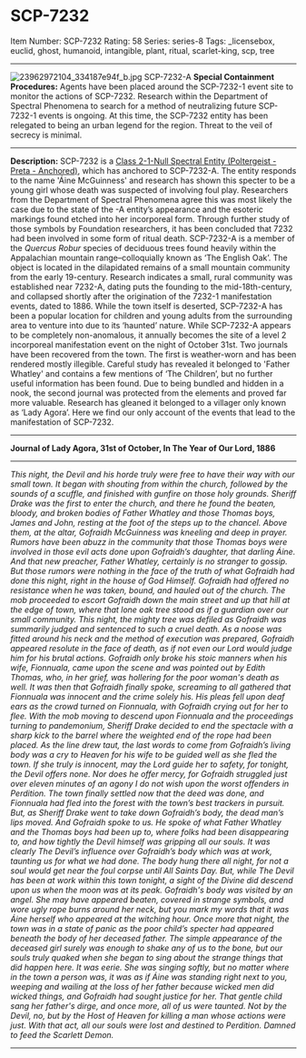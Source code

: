 # SCP-7232
Item Number: SCP-7232
Rating: 58
Series: series-8
Tags: _licensebox, euclid, ghost, humanoid, intangible, plant, ritual, scarlet-king, scp, tree

---

![23962972104_334187e94f_b.jpg](https://live.staticflickr.com/1622/23962972104_334187e94f_b.jpg)
SCP-7232-A
**Special Containment Procedures:** Agents have been placed around the SCP-7232-1 event site to monitor the actions of SCP-7232. Research within the Department of Spectral Phenomena to search for a method of neutralizing future SCP-7232-1 events is ongoing.
At this time, the SCP-7232 entity has been relegated to being an urban legend for the region. Threat to the veil of secrecy is minimal.
* * *
**Description:** SCP-7232 is a [Class 2-1-Null Spectral Entity (Poltergeist - Preta - Anchored)](https://scp-wiki.wikidot.com/welcome-to-spectral-affairs), which has anchored to SCP-7232-A. The entity responds to the name 'Áine McGuinness' and research has shown this specter to be a young girl whose death was suspected of involving foul play. Researchers from the Department of Spectral Phenomena agree this was most likely the case due to the state of the -A entity’s appearance and the esoteric markings found etched into her incorporeal form. Through further study of those symbols by Foundation researchers, it has been concluded that 7232 had been involved in some form of ritual death.
SCP-7232-A is a member of the _Quercus Robur_ species of deciduous trees found heavily within the Appalachian mountain range–colloquially known as ‘The English Oak’. The object is located in the dilapidated remains of a small mountain community from the early 19-century. Research indicates a small, rural community was established near 7232-A, dating puts the founding to the mid-18th-century, and collapsed shortly after the origination of the 7232-1 manifestation events, dated to 1886. While the town itself is deserted, SCP-7232-A has been a popular location for children and young adults from the surrounding area to venture into due to its ‘haunted’ nature. While SCP-7232-A appears to be completely non-anomalous, it annually becomes the site of a level 2 incorporeal manifestation event on the night of October 31st.
Two journals have been recovered from the town. The first is weather-worn and has been rendered mostly illegible. Careful study has revealed it belonged to 'Father Whatley' and contains a few mentions of ‘The Children’, but no further useful information has been found.
Due to being bundled and hidden in a nook, the second journal was protected from the elements and proved far more valuable. Research has gleaned it belonged to a villager only known as ‘Lady Agora’. Here we find our only account of the events that lead to the manifestation of SCP-7232.
* * *
**Journal of Lady Agora, 31st of October, In The Year of Our Lord, 1886**
* * *
_This night, the Devil and his horde truly were free to have their way with our small town. It began with shouting from within the church, followed by the sounds of a scuffle, and finished with gunfire on those holy grounds. Sheriff Drake was the first to enter the church, and there he found the beaten, bloody, and broken bodies of Father Whatley and those Thomas boys, James and John, resting at the foot of the steps up to the chancel. Above them, at the altar, Gofraidh McGuinness was kneeling and deep in prayer. Rumors have been abuzz in the community that those Thomas boys were involved in those evil acts done upon Gofraidh’s daughter, that darling Áine. And that new preacher, Father Whatley, certainly is no stranger to gossip. But those rumors were nothing in the face of the truth of what Gofraidh had done this night, right in the house of God Himself._
_Gofraidh had offered no resistance when he was taken, bound, and hauled out of the church. The mob proceeded to escort Gofraidh down the main street and up that hill at the edge of town, where that lone oak tree stood as if a guardian over our small community. This night, the mighty tree was defiled as Gofraidh was summarily judged and sentenced to such a cruel death. As a noose was fitted around his neck and the method of execution was prepared, Gofraidh appeared resolute in the face of death, as if not even our Lord would judge him for his brutal actions. Gofraidh only broke his stoic manners when his wife, Fionnuala, came upon the scene and was pointed out by Edith Thomas, who, in her grief, was hollering for the poor woman's death as well. It was then that Gofraidh finally spoke, screaming to all gathered that Fionnuala was innocent and the crime solely his. His pleas fell upon deaf ears as the crowd turned on Fionnuala, with Gofraidh crying out for her to flee._
_With the mob moving to descend upon Fionnuala and the proceedings turning to pandemonium, Sheriff Drake decided to end the spectacle with a sharp kick to the barrel where the weighted end of the rope had been placed. As the line drew taut, the last words to come from Gofraidh’s living body was a cry to Heaven for his wife to be guided well as she fled the town. If she truly is innocent, may the Lord guide her to safety, for tonight, the Devil offers none. Nor does he offer mercy, for Gofraidh struggled just over eleven minutes of an agony I do not wish upon the worst offenders in Perdition._
_The town finally settled now that the deed was done, and Fionnuala had fled into the forest with the town’s best trackers in pursuit. But, as Sheriff Drake went to take down Gofraidh’s body, the dead man’s lips moved. And Gofraidh spoke to us. He spoke of what Father Whatley and the Thomas boys had been up to, where folks had been disappearing to, and how tightly the Devil himself was gripping all our souls._
_It was clearly The Devil’s influence over Gofraidh’s body which was at work, taunting us for what we had done. The body hung there all night, for not a soul would get near the foul corpse until All Saints Day. But, while The Devil has been at work within this town tonight, a sight of the Divine did descend upon us when the moon was at its peak._
_Gofraidh's body was visited by an angel. She may have appeared beaten, covered in strange symbols, and wore ugly rope burns around her neck, but you mark my words that it was Áine herself who appeared at the witching hour._
_Once more that night, the town was in a state of panic as the poor child’s specter had appeared beneath the body of her deceased father. The simple appearance of the deceased girl surely was enough to shake any of us to the bone, but our souls truly quaked when she began to sing about the strange things that did happen here. It was eerie. She was singing softly, but no matter where in the town a person was, it was as if Áine was standing right next to you, weeping and wailing at the loss of her father because wicked men did wicked things, and Gofraidh had sought justice for her._
_That gentle child sang her father's dirge, and once more, all of us were taunted. Not by the Devil, no, but by the Host of Heaven for killing a man whose actions were just. With that act, all our souls were lost and destined to Perdition. Damned to feed the Scarlett Demon._
* * *